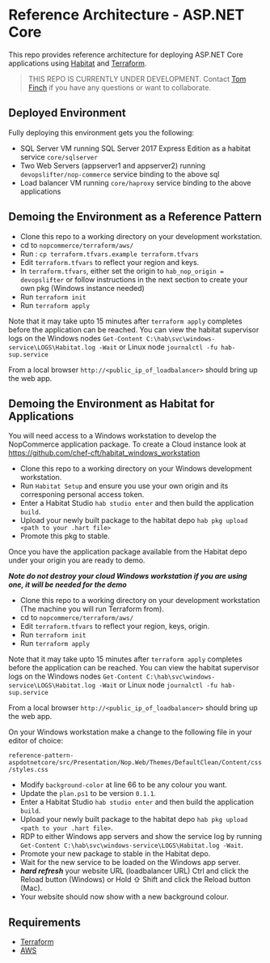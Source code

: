 # Reference Architecture  - ASP.NET Core 
This repo provides reference architecture for deploying ASP.NET Core applications using [Habitat](https://habitat.sh) and [Terraform](https://terraform.io). 

>THIS REPO IS CURRENTLY UNDER DEVELOPMENT. Contact [Tom Finch](https://github.com/devopslifter) if you have any questions or want to collaborate.

## Deployed Environment
Fully deploying this environment gets you the following:

- SQL Server VM running SQL Server 2017 Express Edition as a habitat service `core/sqlserver`
- Two Web Servers (appserver1 and appserver2) running `devopslifter/nop-commerce` service binding to the above sql
- Load balancer VM running `core/haproxy` service binding to the above applications

## Demoing the Environment as a Reference Pattern
- Clone this repo to a working directory on your development workstation.
- cd to  `nopcommerce/terraform/aws/`
- Run : `cp terraform.tfvars.example terraform.tfvars`
- Edit `terraform.tfvars` to reflect your region and keys.
- In `terraform.tfvars`, either set the origin to `hab_nop_origin = devopslifter` or follow instructions in the next section to create your own pkg (Windows instance needed)
- Run `terraform init`
- Run `terraform apply`

Note that it may take upto 15 minutes after `terraform apply` completes before the application can be reached. You can view the habitat supervisor logs on the Windows nodes `Get-Content C:\hab\svc\windows-service\LOGS\Habitat.log -Wait` or Linux node `journalctl -fu hab-sup.service`

From a local browser `http://<public_ip_of_loadbalancer>` should bring up the web app.

## Demoing the Environment as Habitat for Applications
You will need access to a Windows workstation to develop the NopCommerce application package. To create a Cloud instance look at https://github.com/chef-cft/habitat_windows_workstation

- Clone this repo to a working directory on your Windows development workstation.
- Run `Habitat Setup` and ensure you use your own origin and its corresponing personal access token.
- Enter a Habitat Studio `hab studio enter` and then build the application `build`.
- Upload your newly built package to the habitat depo `hab pkg upload <path to your .hart file>` 
- Promote this pkg to stable.

Once you have the application package available from the Habitat depo under your origin you are ready to demo.

***Note do not destroy your cloud Windows workstation if you are using one, it will be needed for the demo***

- Clone this repo to a working directory on your development workstation (The machine you will run Terraform from).
- cd to  `nopcommerce/terraform/aws/`
- Edit `terraform.tfvars` to reflect your region, keys, origin.
- Run `terraform init`
- Run `terraform apply`

Note that it may take upto 15 minutes after `terraform apply` completes before the application can be reached. You can view the habitat supervisor logs on the Windows nodes `Get-Content C:\hab\svc\windows-service\LOGS\Habitat.log -Wait` or Linux node `journalctl -fu hab-sup.service`

From a local browser `http://<public_ip_of_loadbalancer>` should bring up the web app.

On your Windows workstation make a change to the following file in your editor of choice:

`reference-pattern-aspdotnetcore/src/Presentation/Nop.Web/Themes/DefaultClean/Content/css/styles.css`

 - Modify `background-color` at line 66 to be any colour you want.
 - Update the `plan.ps1` to be version `0.1.1`.
 - Enter a Habitat Studio `hab studio enter` and then build the application `build`.
 - Upload your newly built package to the habitat depo `hab pkg upload <path to your .hart file>`.
 - RDP to either Windows app servers and show the service log by running `Get-Content C:\hab\svc\windows-service\LOGS\Habitat.log -Wait`.
 - Promote your new package to stable in the Habitat depo.
 - Wait for the new service to be loaded on the Windows app server.
 - ***hard refresh*** your website URL (loadbalancer URL) Ctrl and click the Reload button (Windows) or Hold ⇧ Shift and click the Reload button (Mac).
 - Your website should now show with a new background colour.


## Requirements
- [Terraform](https://terraform.io)
- [AWS](https://aws.amazon.com/)

